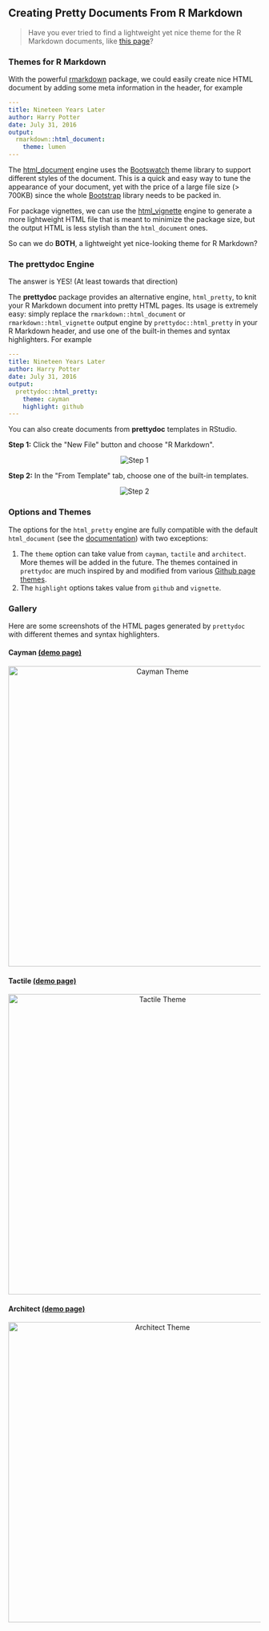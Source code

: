 ## Creating Pretty Documents From R Markdown

> Have you ever tried to find a lightweight yet nice theme for the R Markdown
documents, like [this page](http://yixuan.cos.name/prettydoc/cayman.html)?

### Themes for R Markdown

With the powerful [rmarkdown](http://rmarkdown.rstudio.com/index.html)
package, we could easily create nice HTML document
by adding some meta information in the header, for example

```yaml
---
title: Nineteen Years Later
author: Harry Potter
date: July 31, 2016
output:
  rmarkdown::html_document:
    theme: lumen
---
```

The [html_document](http://rmarkdown.rstudio.com/html_document_format.html)
engine uses the [Bootswatch](http://bootswatch.com/)
theme library to support different styles of the document.
This is a quick and easy way to tune the appearance of your document, yet with
the price of a large file size (> 700KB) since the whole
[Bootstrap](http://getbootstrap.com/) library needs to be packed in.

For package vignettes, we can use the
[html_vignette](http://rmarkdown.rstudio.com/package_vignette_format.html)
engine to generate a more lightweight HTML file that is meant to minimize the
package size, but the output HTML is less stylish than the `html_document` ones.

So can we do **BOTH**, a lightweight yet nice-looking theme for R Markdown?

### The prettydoc Engine

The answer is YES! (At least towards that direction)

The **prettydoc** package provides an alternative engine, `html_pretty`,
to knit your R Markdown document into pretty HTML pages.
Its usage is extremely easy: simply replace the
`rmarkdown::html_document` or `rmarkdown::html_vignette` output engine by
`prettydoc::html_pretty` in your R Markdown header, and use one of the built-in
themes and syntax highlighters. For example

```yaml
---
title: Nineteen Years Later
author: Harry Potter
date: July 31, 2016
output:
  prettydoc::html_pretty:
    theme: cayman
    highlight: github
---
```

You can also create documents from **prettydoc** templates in RStudio.

**Step 1:** Click the "New File" button and choose "R Markdown".

<div align="center">
  <img src="http://yixuan.cos.name/prettydoc/images/step1.png" alt="Step 1" />
</div>

**Step 2:** In the "From Template" tab, choose one of the built-in templates.

<div align="center">
  <img src="http://yixuan.cos.name/prettydoc/images/step2.png" alt="Step 2" />
</div>

### Options and Themes

The options for the `html_pretty` engine are fully compatible with the default
`html_document`
(see the [documentation](http://rmarkdown.rstudio.com/html_document_format.html))
with two exceptions:

1. The `theme` option can take value from `cayman`, `tactile` and
`architect`. More themes will be added in the future. The themes contained in
`prettydoc` are much inspired by and modified from
various [Github page themes](https://github.com/blog/1081-instantly-beautiful-project-pages).
2. The `highlight` options takes value from `github` and `vignette`.

### Gallery

Here are some screenshots of the HTML pages generated by `prettydoc` with
different themes and syntax highlighters.

#### Cayman [(demo page)](http://yixuan.cos.name/prettydoc/cayman.html)

<div align="center">
  <img width="600px" src="http://yixuan.cos.name/prettydoc/images/cayman.png" alt="Cayman Theme" />
</div>

#### Tactile [(demo page)](http://yixuan.cos.name/prettydoc/tactile.html)

<div align="center">
  <img width="600px" src="http://yixuan.cos.name/prettydoc/images/tactile.png" alt="Tactile Theme" />
</div>

#### Architect [(demo page)](http://yixuan.cos.name/prettydoc/architect.html)

<div align="center">
  <img width="600px" src="http://yixuan.cos.name/prettydoc/images/architect.png" alt="Architect Theme" />
</div>
